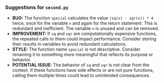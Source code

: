 ### Suggestions for `second.py`

- **BUG:** The function `special` calculates the value `(sq(x) - sqr(x)) * 4` twice, once for the variable `n` and again for the return statement. This is redundant and inefficient. The variable `n` is unused and can be removed.
- **IMPROVEMENT:** If `sq` and `sqr` are computationally expensive functions, the repeated calls to them could impact performance. Consider storing their results in variables to avoid redundant calculations.
- **STYLE:** The function name `special` is not descriptive. Consider renaming it to something more meaningful that reflects its purpose or behavior.
- **POTENTIAL ISSUE:** The behavior of `sq` and `sqr` is not clear from the context. If these functions have side effects or are not pure functions, calling them multiple times could lead to unintended consequences.

